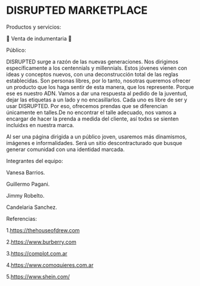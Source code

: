 # DISRUPTED MARKETPLACE

Productos y servicios:

👚 Venta de indumentaria 👕

Público:

DISRUPTED surge a razón de las nuevas generaciones. Nos dirigimos específicamente a los centennials y millennials. Estos jóvenes vienen con ideas y conceptos nuevos, con una deconstrucción total de las reglas establecidas. Son personas libres, por lo tanto, nosotras queremos ofrecer un producto que los haga sentir de esta manera, que los represente. Porque ese es nuestro ADN.
Vamos a dar una respuesta al pedido de la juventud, dejar las etiquetas a un lado y no encasillarlos. Cada uno es libre de ser y usar DISRUPTED. Por eso, ofrecemos prendas que se diferencian únicamente en talles.De no encontrar el talle adecuado, nos vamos a encargar de hacer la prenda a medida del cliente, así todxs se sienten incluidxs en nuestra marca.



Al ser una página dirigida a un público joven, usaremos más dinamismos, imágenes e informalidades. Será un sitio descontracturado que busque generar comunidad con una identidad marcada.


Integrantes del equipo:

Vanesa Barrios.

Guillermo Pagani.

Jimmy Robelto.

Candelaria Sanchez.


Referencias:

1.https://thehouseofdrew.com

2.https://www.burberry.com

3.https://complot.com.ar

4.https://www.comoquieres.com.ar

5.https://www.shein.com/

